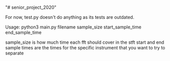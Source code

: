 "# senior_project_2020" 

For now, test.py doesn't do anything as its tests are outdated.

Usage: python3 main.py filename sample_size start_sample_time end_sample_time

sample_size is how much time each fft should cover in the stft
start and end sample times are the times for the specific instrument that you want to 
try to separate